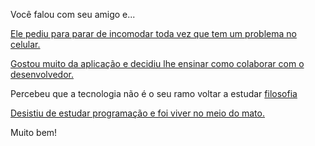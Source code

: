 Você falou com seu amigo e...

[Ele pediu para parar de incomodar toda vez que tem um problema no celular.](incomodar/aplicativo.md)

[Gostou muito da aplicação e decidiu lhe ensinar como colaborar com o desenvolvedor.](../colabora/colaborar.md)

Percebeu que a tecnologia não é o seu ramo voltar a estudar [filosofia](filosofia/estudar.md)

[Desistiu de estudar programação e foi viver no meio do mato.](mato/mato.md)

Muito bem!